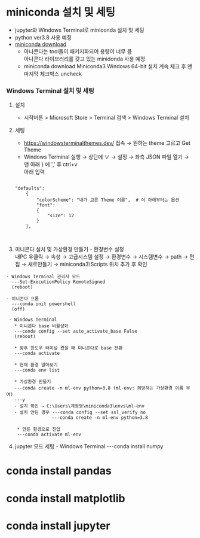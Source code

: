 # miniconda 설치 및 세팅
- jupyter와 Windows Terminal로 miniconda 설치 및 세팅
- python ver3.8 사용 예정
- [miniconda download](https://docs.conda.io/en/latest/miniconda.html)
  * 아나콘다는 tool들이 패키지화되어 용량이 너무 큼   
    아나콘다 라이브러리를 갖고 있는 minidonda 사용 예정
  * miniconda download
    Miniconda3 Windows 64-bit 설치
    계속 체크 후 맨 마지막 체크박스 uncheck
 
 
 ### Windows Terminal 설치 및 세팅
 1. 설치
    - 시작버튼 > Microsoft Store > Terminal 검색 > Windows Terminal 설치
  
 2. 세팅
    - https://windowsterminalthemes.dev/ 접속 → 원하는 theme 고르고 Get Theme
    - Windows Terminal 실행 → 상단에 ∨ → 설정 → 좌측 JSON 파일 열기 → 맨 아래 } 에 ',' 후 ctrl+v   
    아래 입력   
    <pre>
    <code>
    "defaults": 
        {
            "colorScheme": "내가 고른 Theme 이름",  # 이 아래부터는 옵션
            "font": 
            {
                "size": 12
            }
        },
     </code>
     </pre>
     
  3. 미니콘다 설치 및 가상환경 만들기
    - 환경변수 설정   
    내PC 우클릭 → 속성 → 고급시스템 설정 → 환경변수 → 시스템변수 → path → 편집 → 새로만들기 →  miniconda3\Scripts 위치 추가 후 확인   
 
    - Windows Terminal 관리자 모드   
      ---Set-ExecutionPolicy RemoteSigned   
      (reboot)   
      
    - 미니콘다 프롬   
      ---conda init powershell   
      (off)   
      
     - Windows Terminal   
       * 미니콘다 base 비활성화
       ---conda config --set auto_activate_base False
       (reboot)   
       
       * 향후 윈도우 터미널 켰을 때 미니콘다로 base 전환   
       ---conda activate   
       
       * 현재 환경 알아보기
       ---conda env list   
       
       * 가상환경 만들기   
       ---conda create -n ml-env python=3.8 (ml-env: 희망하는 가상환경 이름 부여)
       ---y   
       - 설치 확인 → C:\Users\계정명\miniconda3\envs\ml-env   
       - 설치 안된 경우 ---conda config --set ssl_verify no
                     ---conda create -n ml-env python=3.8
                     
        * 만든 환경으로 진입   
        ---conda activate ml-env   
        
   4. jupyter 모드 세팅
     - Windows Terminal 
     ---conda install numpy
# conda install pandas
# conda install matplotlib
# conda install jupyter
